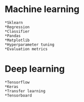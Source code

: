 # Machine learning
```
*Sklearn
*Regression
*Classifier
*Pandas 
*Matplotlib
*Hyperparameter tuning
*Evaluation metrics 
```

# Deep learning
```
*Tensorflow
*Keras
*Transfer learning
*Tensorboard
